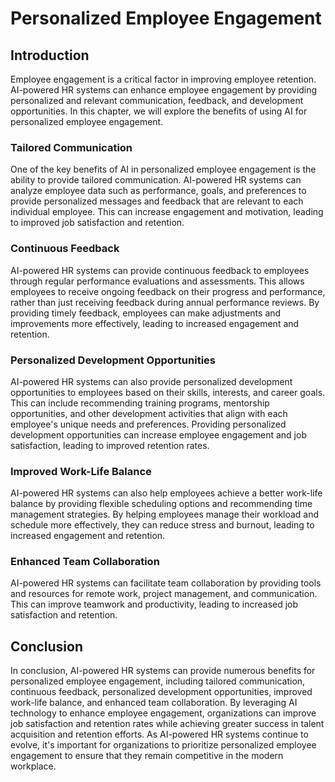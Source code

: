 Personalized Employee Engagement
==================================================================================

Introduction
------------

Employee engagement is a critical factor in improving employee retention. AI-powered HR systems can enhance employee engagement by providing personalized and relevant communication, feedback, and development opportunities. In this chapter, we will explore the benefits of using AI for personalized employee engagement.

### Tailored Communication

One of the key benefits of AI in personalized employee engagement is the ability to provide tailored communication. AI-powered HR systems can analyze employee data such as performance, goals, and preferences to provide personalized messages and feedback that are relevant to each individual employee. This can increase engagement and motivation, leading to improved job satisfaction and retention.

### Continuous Feedback

AI-powered HR systems can provide continuous feedback to employees through regular performance evaluations and assessments. This allows employees to receive ongoing feedback on their progress and performance, rather than just receiving feedback during annual performance reviews. By providing timely feedback, employees can make adjustments and improvements more effectively, leading to increased engagement and retention.

### Personalized Development Opportunities

AI-powered HR systems can also provide personalized development opportunities to employees based on their skills, interests, and career goals. This can include recommending training programs, mentorship opportunities, and other development activities that align with each employee's unique needs and preferences. Providing personalized development opportunities can increase employee engagement and job satisfaction, leading to improved retention rates.

### Improved Work-Life Balance

AI-powered HR systems can also help employees achieve a better work-life balance by providing flexible scheduling options and recommending time management strategies. By helping employees manage their workload and schedule more effectively, they can reduce stress and burnout, leading to increased engagement and retention.

### Enhanced Team Collaboration

AI-powered HR systems can facilitate team collaboration by providing tools and resources for remote work, project management, and communication. This can improve teamwork and productivity, leading to increased job satisfaction and retention.

Conclusion
----------

In conclusion, AI-powered HR systems can provide numerous benefits for personalized employee engagement, including tailored communication, continuous feedback, personalized development opportunities, improved work-life balance, and enhanced team collaboration. By leveraging AI technology to enhance employee engagement, organizations can improve job satisfaction and retention rates while achieving greater success in talent acquisition and retention efforts. As AI-powered HR systems continue to evolve, it's important for organizations to prioritize personalized employee engagement to ensure that they remain competitive in the modern workplace.
